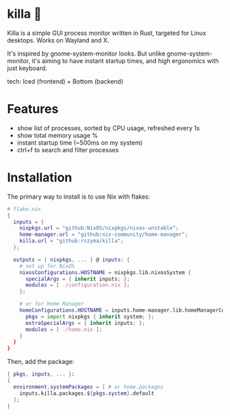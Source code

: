 # killa 🔪

Killa is a simple GUI process monitor written in Rust, targeted for Linux desktops.
Works on Wayland and X.

It's inspired by gnome-system-monitor looks. But unlike gnome-system-monitor,
it's aiming to have instant startup times, and high ergonomics with just keyboard.

tech: Iced (frontend) + Bottom (backend)

# Features

- show list of processes, sorted by CPU usage, refreshed every 1s
- show total memory usage %
- instant startup time (~500ms on my system)
- ctrl+f to search and filter processes

# Installation

The primary way to install is to use Nix with flakes:

```nix
# flake.nix
{
  inputs = {
    nixpkgs.url = "github:NixOS/nixpkgs/nixos-unstable";
    home-manager.url = "github:nix-community/home-manager";
    killa.url = "github:rszyma/killa";
  };

  outputs = { nixpkgs, ... } @ inputs: {
    # set up for NixOS
    nixosConfigurations.HOSTNAME = nixpkgs.lib.nixosSystem {
      specialArgs = { inherit inputs; };
      modules = [ ./configuration.nix ];
    };

    # or for Home Manager
    homeConfigurations.HOSTNAME = inputs.home-manager.lib.homeManagerConfiguration {
      pkgs = import nixpkgs { inherit system; };
      extraSpecialArgs = { inherit inputs; };
      modules = [ ./home.nix ];
    }
  }
}
```
Then, add the package:

```nix
{ pkgs, inputs, ... }:
{
  environment.systemPackages = [ # or home.packages
    inputs.killa.packages.${pkgs.system}.default
  ];
}
```